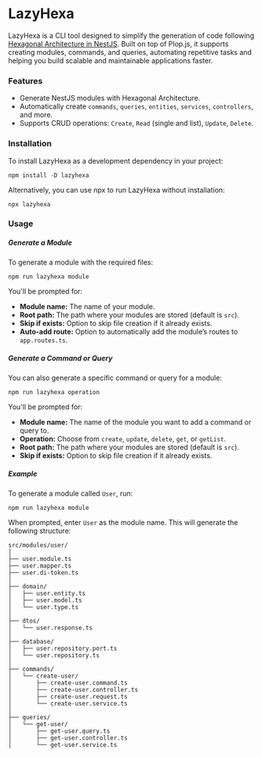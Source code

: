 # LazyHexa

LazyHexa is a CLI tool designed to simplify the generation of code following [Hexagonal Architecture in NestJS](https://github.com/Sairyss/domain-driven-hexagon). Built on top of Plop.js, it supports creating modules, commands, and queries, automating repetitive tasks and helping you build scalable and maintainable applications faster.

### Features

- Generate NestJS modules with Hexagonal Architecture.
- Automatically create `commands`, `queries`, `entities`, `services`, `controllers`, and more.
- Supports CRUD operations: `Create`, `Read` (single and list), `Update`, `Delete`.

### Installation

To install LazyHexa as a development dependency in your project:

```
npm install -D lazyhexa
```

Alternatively, you can use npx to run LazyHexa without installation:

```
npx lazyhexa
```

### Usage

##### Generate a Module

To generate a module with the required files:

```
npm run lazyhexa module
```

You'll be prompted for:

- **Module name:** The name of your module.
- **Root path:** The path where your modules are stored (default is `src`).
- **Skip if exists:** Option to skip file creation if it already exists.
- **Auto-add route:** Option to automatically add the module’s routes to `app.routes.ts`.

##### Generate a Command or Query

You can also generate a specific command or query for a module:

```
npm run lazyhexa operation
```

You'll be prompted for:

- **Module name:** The name of the module you want to add a command or query to.
- **Operation:** Choose from `create`, `update`, `delete`, `get`, or `getList`.
- **Root path:** The path where your modules are stored (default is `src`).
- **Skip if exists:** Option to skip file creation if it already exists.

##### Example

To generate a module called `User`, run:

```
npm run lazyhexa module
```

When prompted, enter `User` as the module name. This will generate the following structure:

```
src/modules/user/
│
├── user.module.ts
├── user.mapper.ts
├── user.di-token.ts
│
├── domain/
│   ├── user.entity.ts
│   ├── user.model.ts
│   └── user.type.ts
│
├── dtos/
│   └── user.response.ts
│
├── database/
│   ├── user.repository.port.ts
│   └── user.repository.ts
│
├── commands/
│   └── create-user/
│       ├── create-user.command.ts
│       ├── create-user.controller.ts
│       ├── create-user.request.ts
│       └── create-user.service.ts
│
├── queries/
│   └── get-user/
│       ├── get-user.query.ts
│       ├── get-user.controller.ts
│       └── get-user.service.ts
```
